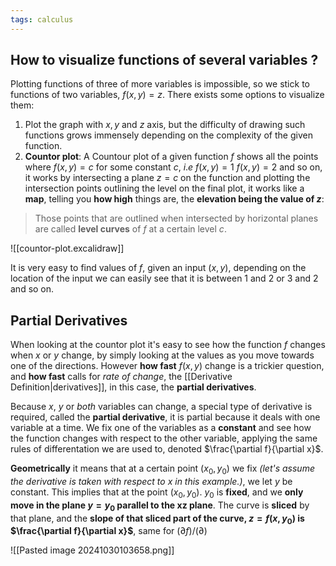 ```yaml
---
tags: calculus
---
```

## How to visualize functions of several variables ? 

Plotting functions of three of more variables is impossible, so we stick to functions of two variables, $f(x,y)=z$. There exists some options to visualize them:
1. Plot the graph with $x,y$ and $z$ axis, but the difficulty of drawing such functions grows immensely depending on the complexity of the given function.
2. **Countor plot**:
A Countour plot of a given function $f$ shows all the points where $f(x,y)=c$ for some constant $c$, $i.e$ $f(x,y)=1$ $f(x,y)=2$ and so on, it works by intersecting a plane $z=c$ on the function and plotting the intersection points outlining the level on the final plot, it works like a **map**, telling you **how high** things are, the **elevation being the value of $z$**:

> Those points that are outlined when intersected by horizontal planes are called **level curves** of $f$ at a certain level $c$.

![[countor-plot.excalidraw]]

It is very easy to find values of $f$, given an input $(x,y)$, depending on the location of the input we can easily see that it is between $1$ and $2$ or $3$ and $2$ and so on. 

## Partial Derivatives

When looking at the countor plot it's easy to see how the function $f$ changes when $x$ or $y$ change, by simply looking at the values as you move towards one of the directions. However **how fast** $f(x,y)$ change is a trickier question, and **how fast** calls for *rate of change*, the [[Derivative Definition|derivatives]], in this case, the **partial derivatives**. 

Because $x$, $y$ or *both* variables can change, a special type of derivative is required, called the **partial derivative**, it is partial because it deals with one variable at a time. We fix one of the variables as a **constant** and see how the function changes with respect to the other variable, applying the same rules of differentation we are used to, denoted $\frac{\partial f}{\partial x}$.

**Geometrically** it means that at a certain point $(x_{0},y_{0})$ we fix *(let's assume the derivative is taken with respect to $x$ in this example.)*, we let $y$ be constant. This implies that at the point $(x_{0},y_{0})$. $y_{0}$ is **fixed**, and we **only move in the plane $y=y_{0}$ parallel to the xz plane**.
The curve is **sliced** by that plane, and the **slope of that sliced part of the curve, $z=f(x,y_{0})$ is $\frac{\partial f}{\partial x}$**, same for $(\partial f)/(\partial)$


![[Pasted image 20241030103658.png]]